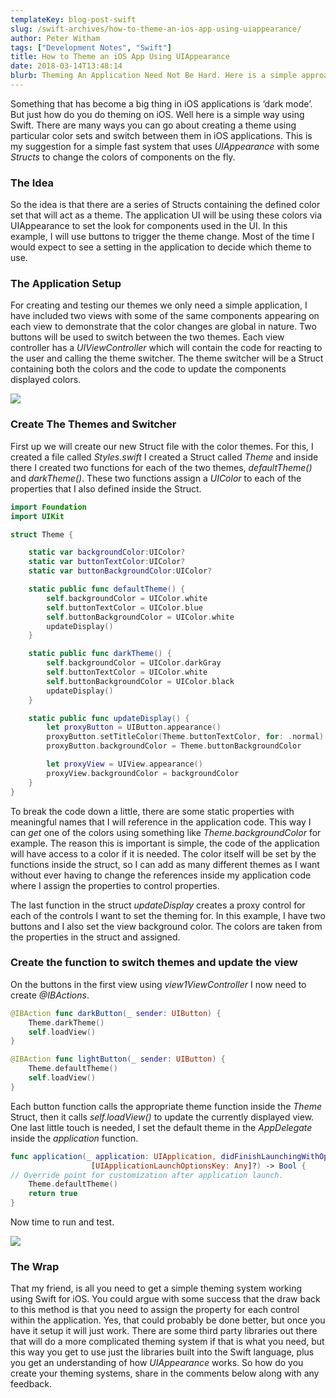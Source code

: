 ```yaml
---
templateKey: blog-post-swift
slug: /swift-archives/how-to-theme-an-ios-app-using-uiappearance/
author: Peter Witham
tags: ["Development Notes", "Swift"]
title: How to Theme an iOS App Using UIAppearance
date: 2018-03-14T13:48:14
blurb: Theming An Application Need Not Be Hard. Here is a simple approach using UIAppearance to create and apply a theme.
---
```


Something that has become a big thing in iOS applications is ‘dark mode’. But just how do you do theming on iOS. Well here is a simple way using Swift. There are many ways you can go about creating a theme using particular color sets and switch between them in iOS applications. This is my suggestion for a simple fast system that uses _UIAppearance_ with some _Structs_ to change the colors of components on the fly.

### The Idea

So the idea is that there are a series of Structs containing the defined color set that will act as a theme. The application UI will be using these colors via UIAppearance to set the look for components used in the UI. In this example, I will use buttons to trigger the theme change. Most of the time I would expect to see a setting in the application to decide which theme to use.

### The Application Setup

For creating and testing our themes we only need a simple application, I have included two views with some of the same components appearing on each view to demonstrate that the color changes are global in nature. Two buttons will be used to switch between the two themes. Each view controller has a _UIViewController_ which will contain the code for reacting to the user and calling the theme switcher. The theme switcher will be a Struct containing both the colors and the code to update the components displayed colors.

![](/img/post_images/2ViewControllersWithControls-squashed.png)

### Create The Themes and Switcher

First up we will create our new Struct file with the color themes. For this, I created a file called _Styles.swift_ I created a Struct called _Theme_ and inside there I created two functions for each of the two themes, _defaultTheme()_ and _darkTheme()_. These two functions assign a _UIColor_ to each of the properties that I also defined inside the Struct.

```swift
import Foundation
import UIKit

struct Theme {

    static var backgroundColor:UIColor?
    static var buttonTextColor:UIColor?
    static var buttonBackgroundColor:UIColor?

    static public func defaultTheme() {
        self.backgroundColor = UIColor.white
        self.buttonTextColor = UIColor.blue
        self.buttonBackgroundColor = UIColor.white
        updateDisplay()
    }

    static public func darkTheme() {
        self.backgroundColor = UIColor.darkGray
        self.buttonTextColor = UIColor.white
        self.buttonBackgroundColor = UIColor.black
        updateDisplay()
    }

    static public func updateDisplay() {
        let proxyButton = UIButton.appearance()
        proxyButton.setTitleColor(Theme.buttonTextColor, for: .normal)
        proxyButton.backgroundColor = Theme.buttonBackgroundColor

        let proxyView = UIView.appearance()
        proxyView.backgroundColor = backgroundColor
    }
}
```

To break the code down a little, there are some static properties with meaningful names that I will reference in the application code. This way I can _get_ one of the colors using something like _Theme.backgroundColor_ for example. The reason this is important is simple, the code of the application will have access to a color if it is needed. The color itself will be set by the functions inside the struct, so I can add as many different themes as I want without ever having to change the references inside my application code where I assign the properties to control properties.

The last function in the struct _updateDisplay_ creates a proxy control for each of the controls I want to set the theming for. In this example, I have two buttons and I also set the view background color. The colors are taken from the properties in the struct and assigned.

### Create the function to switch themes and update the view

On the buttons in the first view using _view1ViewController_ I now need to create _@IBActions_.

```swift
@IBAction func darkButton(_ sender: UIButton) {
    Theme.darkTheme()
    self.loadView()
}

@IBAction func lightButton(_ sender: UIButton) {
    Theme.defaultTheme()
    self.loadView()
}
```

Each button function calls the appropriate theme function inside the _Theme_ Struct, then it calls _self.loadView()_ to update the currently displayed view. One last little touch is needed, I set the default theme in the _AppDelegate_ inside the _application_ function.

```swift
func application(_ application: UIApplication, didFinishLaunchingWithOptions launchOptions:
                  [UIApplicationLaunchOptionsKey: Any]?) -> Bool {
// Override point for customization after application launch.
    Theme.defaultTheme()
    return true
}
```

Now time to run and test.

![](/img/post_images/Capture.gif)

### The Wrap

That my friend, is all you need to get a simple theming system working using Swift for iOS. You could argue with some success that the draw back to this method is that you need to assign the property for each control within the application. Yes, that could probably be done better, but once you have it setup it will just work. There are some third party libraries out there that will do a more complicated theming system if that is what you need, but this way you get to use just the libraries built into the Swift language, plus you get an understanding of how _UIAppearance_ works. So how do you create your theming systems, share in the comments below along with any feedback.
